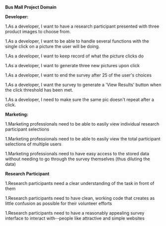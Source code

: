 **Bus Mall Project Domain**

**Developer:**

1.As a developer, I want to have a research participant presented with three product images to choose from.

1.As a developer, I want to be able to handle several functions with the single click on a picture the user will be doing.

1.As a developer, I want to keep record of what the picture clicks do

1.As a developer, I want to generate three new pictures upon click

1.As a developer, I want to end the survey after 25 of the user's choices

1.As a developer, I want the survey to generate a 'View Results' button when the click threshold has been met.

1.As a developer, I need to make sure the same pic doesn't repeat after a click.

**Marketing:**

1.Marketing professionals need to be able to easily view individual research participant selections

1.Marketing professionals need to be able to easily view the total participant selections of multiple users

1.Marketing professionals need to have easy access to the stored data without needing to go through the survey themselves (thus diluting the data)

**Research Participant**

1.Research participants need a clear understanding of the task in front of them

1.Research participants need to have clean, working code that creates as little confusion as possible for their volunteer efforts

1.Research participants need to have a reasonably appealing survey interface to interact with--people like attractive and simple websites
